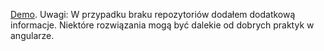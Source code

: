 [Demo](https://pawelpyc154.github.io/GBX/).
Uwagi:
W przypadku braku repozytoriów dodałem dodatkową informacje.
Niektóre rozwiązania mogą być dalekie od dobrych praktyk w angularze.
